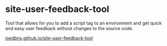 # site-user-feedback-tool
Tool that allows for you to add a script tag to an environment and get quick and easy user feedback without changes to the source code.

[joedbns.github.io/site-user-feedback-tool](https://joedbns.github.io/site-user-feedback-tool)
